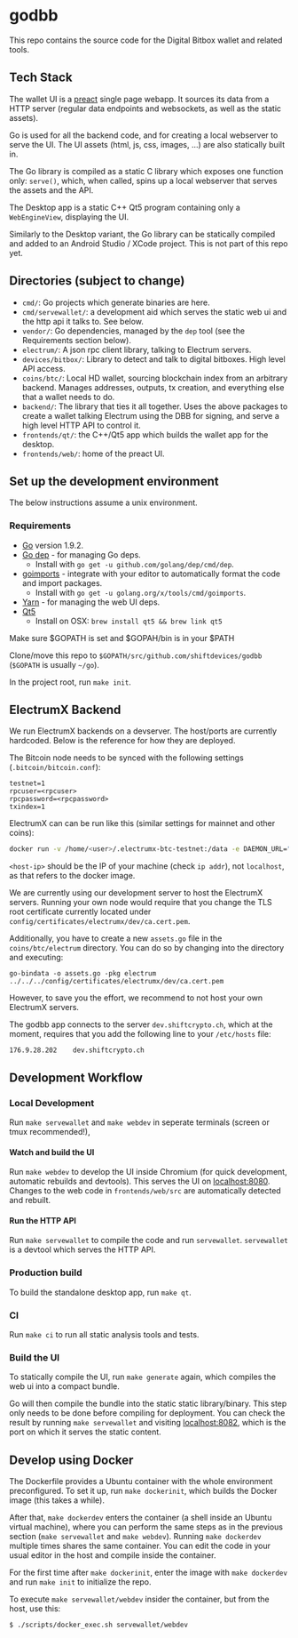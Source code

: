 # godbb

This repo contains the source code for the Digital Bitbox wallet and related tools.

## Tech Stack

The wallet UI is a [preact](https://preactjs.com/) single page webapp. It sources its data from a
HTTP server (regular data endpoints and websockets, as well as the static assets).

Go is used for all the backend code, and for creating a local webserver to serve the UI. The UI
assets (html, js, css, images, ...) are also statically built in.

The Go library is compiled as a static C library which exposes one function only: `serve()`, which,
when called, spins up a local webserver that serves the assets and the API.

The Desktop app is a static C++ Qt5 program containing only a `WebEngineView`, displaying the UI.

Similarly to the Desktop variant, the Go library can be statically compiled and added to an Android
Studio / XCode project. This is not part of this repo yet.

## Directories (subject to change)

- `cmd/`: Go projects which generate binaries are here.
- `cmd/servewallet/`: a development aid which serves the static web ui and the http api it talks
  to. See below.
- `vendor/`: Go dependencies, managed by the `dep` tool (see the Requirements section below).
- `electrum/`: A json rpc client library, talking to Electrum servers.
- `devices/bitbox/`: Library to detect and talk to digital bitboxes. High level API access.
- `coins/btc/`: Local HD wallet, sourcing blockchain index from an arbitrary
  backend. Manages addresses, outputs, tx creation, and everything else that a wallet needs to do.
- `backend/`: The library that ties it all together. Uses the above packages to create a wallet talking
  Electrum using the DBB for signing, and serve a high level HTTP API to control it.
- `frontends/qt/`: the C++/Qt5 app which builds the wallet app for the desktop.
- `frontends/web/`: home of the preact UI.

## Set up the development environment

The below instructions assume a unix environment.

### Requirements

- [Go](https://golang.org/doc/install) version 1.9.2.
- [Go dep](https://github.com/golang/dep) - for managing Go deps.
  - Install with `go get -u github.com/golang/dep/cmd/dep`.
- [goimports](https://godoc.org/golang.org/x/tools/cmd/goimports) - integrate with your editor to
  automatically format the code and import packages.
  - Install with `go get -u golang.org/x/tools/cmd/goimports`.
- [Yarn](https://yarnpkg.com/en/) - for managing the web UI deps.
- [Qt5](https://www.qt.io)
  - Install on OSX: `brew install qt5 && brew link qt5`

Make sure $GOPATH is set and $GOPAH/bin is in your $PATH

Clone/move this repo to `$GOPATH/src/github.com/shiftdevices/godbb` (`$GOPATH` is usually `~/go`).

In the project root, run `make init`.

## ElectrumX Backend

We run ElectrumX backends on a devserver. The host/ports are currently hardcoded. Below is the
reference for how they are deployed.

The Bitcoin node needs to be synced with the following settings (`.bitcoin/bitcoin.conf`):

```
testnet=1
rpcuser=<rpcuser>
rpcpassword=<rpcpassword>
txindex=1
```

ElectrumX can can be run like this (similar settings for mainnet and other coins):

```sh
docker run -v /home/<user>/.electrumx-btc-testnet:/data -e DAEMON_URL="<rpcuser>:<rpspassword>@<host-ip>:18332" -e COIN=BitcoinSegwit -e NET=testnet -e RPC_PORT=18002 -e PEER_DISCOVERY= -e HOST=0.0.0.0 -e RPC_HOST=0.0.0.0 -e TCP_PORT=51001 -e SSL_PORT=51002 -e SSL_CERTFILE="/data/btc_testnet.cert.pem" -e SSL_KEYFILE="/data/btc_testnet_plain.key.pem" -p 51002:51002 -p 18002:18002 lukechilds/electrumx
```

`<host-ip>` should be the IP of your machine (check `ip addr`), not `localhost`, as that refers to
the docker image.

We are currently using our development server to host the ElectrumX servers. Running your own node 
would require that you change the TLS root certificate currently located under 
`config/certificates/electrumx/dev/ca.cert.pem`. 

Additionally, you have to create a new `assets.go` file in the `coins/btc/electrum` directory. You can do so by changing into
the directory and executing:
```
go-bindata -o assets.go -pkg electrum ../../../config/certificates/electrumx/dev/ca.cert.pem
```

However, to save you the effort, we recommend to not host your own ElectrumX servers.

The godbb app connects to the server `dev.shiftcrypto.ch`, which at the moment, requires that you add the following line to your `/etc/hosts` file:

```
176.9.28.202	dev.shiftcrypto.ch
```

## Development Workflow


### Local Development

Run `make servewallet` and `make webdev` in seperate terminals (screen or tmux recommended!),

#### Watch and build the UI

Run `make webdev` to develop the UI inside Chromium (for quick development, automatic rebuilds
and devtools). This serves the UI on [localhost:8080](http://localhost:8080). Changes to the web
code in  `frontends/web/src` are automatically detected and rebuilt.

#### Run the HTTP API

Run `make servewallet` to compile the code and run `servewallet`. `servewallet` is a
devtool which serves the HTTP API.


### Production build

To build the standalone desktop app, run `make qt`.

### CI

Run `make ci` to run all static analysis tools and tests.

### Build the UI

To statically compile the UI, run `make generate` again, which compiles the web ui into a compact
bundle.

Go will then compile the bundle into the static static library/binary. This step only needs
to be done before compiling for deployment. You can check the result by running `make servewallet`
and visiting [localhost:8082](http://localhost:8082), which is the port on which it serves the
static content.


## Develop using Docker

The Dockerfile provides a Ubuntu container with the whole environment preconfigured. To set it up,
run `make dockerinit`, which builds the Docker image (this takes a while).

After that, `make dockerdev` enters the container (a shell inside an Ubuntu virtual machine), where
you can perform the same steps as in the previous section (`make servewallet` and `make
webdev`). Running `make dockerdev` multiple times shares the same container. You can edit the code
in your usual editor in the host and compile inside the container.

For the first time after `make dockerinit`, enter the image with `make dockerdev` and run `make
init` to initialize the repo.

To execute `make servewallet/webdev` insider the container, but from the host, use this:

`$ ./scripts/docker_exec.sh servewallet/webdev`
